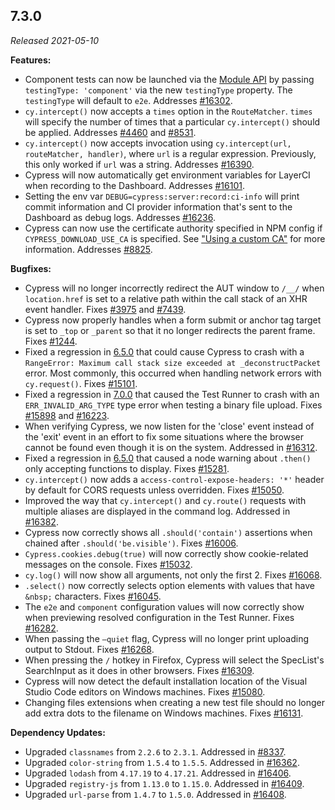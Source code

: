 ## 7.3.0

_Released 2021-05-10_

**Features:**

- Component tests can now be launched via the
  [Module API](/guides/guides/module-api) by passing `testingType: 'component'`
  via the new `testingType` property. The `testingType` will default to `e2e`.
  Addresses [#16302](https://github.com/cypress-io/cypress/issues/16302).
- `cy.intercept()` now accepts a `times` option in the `RouteMatcher`. `times`
  will specify the number of times that a particular `cy.intercept()` should be
  applied. Addresses [#4460](https://github.com/cypress-io/cypress/issues/4460)
  and [#8531](https://github.com/cypress-io/cypress/issues/8531).
- `cy.intercept()` now accepts invocation using
  `cy.intercept(url, routeMatcher, handler)`, where `url` is a regular
  expression. Previously, this only worked if `url` was a string. Addresses
  [#16390](https://github.com/cypress-io/cypress/issues/16390).
- Cypress will now automatically get environment variables for LayerCI when
  recording to the Dashboard. Addresses
  [#16101](https://github.com/cypress-io/cypress/issues/16101).
- Setting the env var `DEBUG=cypress:server:record:ci-info` will print commit
  information and CI provider information that's sent to the Dashboard as debug
  logs. Addresses [#16236](https://github.com/cypress-io/cypress/issues/16236).
- Cypress can now use the certificate authority specified in NPM config if
  `CYPRESS_DOWNLOAD_USE_CA` is specified. See
  ["Using a custom CA"](/guides/getting-started/installing-cypress#Using-a-custom-CA)
  for more information. Addresses
  [#8825](https://github.com/cypress-io/cypress/issues/8825).

**Bugfixes:**

- Cypress will no longer incorrectly redirect the AUT window to `/__/` when
  `location.href` is set to a relative path within the call stack of an XHR
  event handler. Fixes
  [#3975](https://github.com/cypress-io/cypress/issues/3975) and
  [#7439](https://github.com/cypress-io/cypress/issues/7439).
- Cypress now properly handles when a form submit or anchor tag target is set to
  `_top` or `_parent` so that it no longer redirects the parent frame. Fixes
  [#1244](https://github.com/cypress-io/cypress/issues/1244).
- Fixed a regression in [6.5.0](/guides/references/changelog#6-5-0) that could
  cause Cypress to crash with a
  `RangeError: Maximum call stack size exceeded at _deconstructPacket` error.
  Most commonly, this occurred when handling network errors with `cy.request()`.
  Fixes [#15101](https://github.com/cypress-io/cypress/issues/15101).
- Fixed a regression in [7.0.0](/guides/references/changelog#7-0-0) that caused
  the Test Runner to crash with an `ERR_INVALID_ARG_TYPE` type error when
  testing a binary file upload. Fixes
  [#15898](https://github.com/cypress-io/cypress/issues/15898) and
  [#16223](https://github.com/cypress-io/cypress/issues/16223).
- When verifying Cypress, we now listen for the 'close' event instead of the
  'exit' event in an effort to fix some situations where the browser cannot be
  found even though it is on the system. Addressed in
  [#16312](https://github.com/cypress-io/cypress/issues/16312).
- Fixed a regression in [6.5.0](/guides/references/changelog#6-5-0) that caused
  a node warning about `.then()` only accepting functions to display. Fixes
  [#15281](https://github.com/cypress-io/cypress/issues/15281).
- `cy.intercept()` now adds a `access-control-expose-headers: '*'` header by
  default for CORS requests unless overridden. Fixes
  [#15050](https://github.com/cypress-io/cypress/issues/15050).
- Improved the way that `cy.intercept()` and `cy.route()` requests with multiple
  aliases are displayed in the command log. Addressed in
  [#16382](https://github.com/cypress-io/cypress/issues/16382).
- Cypress now correctly shows all `.should('contain')` assertions when chained
  after `.should('be.visible')`. Fixes
  [#16006](https://github.com/cypress-io/cypress/issues/16006).
- `Cypress.cookies.debug(true)` will now correctly show cookie-related messages
  on the console. Fixes
  [#15032](https://github.com/cypress-io/cypress/issues/15032).
- `cy.log()` will now show all arguments, not only the first 2. Fixes
  [#16068](https://github.com/cypress-io/cypress/issues/16068).
- `.select()` now correctly selects option elements with values that have
  `&nbsp;` characters. Fixes
  [#16045](https://github.com/cypress-io/cypress/issues/16045).
- The `e2e` and `component` configuration values will now correctly show when
  previewing resolved configuration in the Test Runner. Fixes
  [#16282](https://github.com/cypress-io/cypress/issues/16282).
- When passing the `—quiet` flag, Cypress will no longer print uploading output
  to Stdout. Fixes [#16268](https://github.com/cypress-io/cypress/issues/16268).
- When pressing the `/` hotkey in Firefox, Cypress will select the SpecList's
  SearchInput as it does in other browsers. Fixes
  [#16309](https://github.com/cypress-io/cypress/issues/16309).
- Cypress will now detect the default installation location of the Visual Studio
  Code editors on Windows machines. Fixes
  [#15080](https://github.com/cypress-io/cypress/issues/15080).
- Changing files extensions when creating a new test file should no longer add
  extra dots to the filename on Windows machines. Fixes
  [#16131](https://github.com/cypress-io/cypress/issues/16131).

**Dependency Updates:**

- Upgraded `classnames` from `2.2.6` to `2.3.1`. Addressed in
  [#8337](https://github.com/cypress-io/cypress/issues/8337).
- Upgraded `color-string` from `1.5.4` to `1.5.5`. Addressed in
  [#16362](https://github.com/cypress-io/cypress/issues/16362).
- Upgraded `lodash` from `4.17.19` to `4.17.21`. Addressed in
  [#16406](https://github.com/cypress-io/cypress/issues/16406).
- Upgraded `registry-js` from `1.13.0` to `1.15.0`. Addressed in
  [#16409](https://github.com/cypress-io/cypress/issues/16409).
- Upgraded `url-parse` from `1.4.7` to `1.5.0`. Addressed in
  [#16408](https://github.com/cypress-io/cypress/issues/16408).
